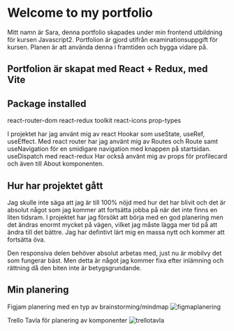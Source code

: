 # Welcome to my portfolio

Mitt namn är Sara, denna portfolio skapades under min frontend utbildning för kursen Javascript2. Portfolion är gjord utifrån examinationsuppgift 
för kursen. Planen är att använda denna i framtiden och bygga vidare på. 

## Portfolion är skapat med React + Redux, med Vite 

## Package installed 
react-router-dom
react-redux toolkit 
react-icons 
prop-types

I projektet har jag använt mig av react Hookar som useState, useRef, useEffect.
Med react router har jag använt mig av Routes och Route samt useNavigation för en smidigare navigation med knappen på startsidan. 
useDispatch med react-redux 
Har också använt mig av props för profilecard och även till About komponenten.


## Hur har projektet gått
Jag skulle inte säga att jag är till 100% nöjd med hur det har blivit och det är absolut något som jag kommer att fortsätta jobba på 
när det inte finns en liten tidsram. I projektet har jag försökt att börja med en god planering men det ändras enormt mycket på vägen, 
vilket jag måste lägga mer tid på att ändra till det bättre. 
Jag har defintivt lärt mig en massa nytt och kommer att fortsätta öva. 

Den responsiva delen behöver absolut arbetas med, just nu är mobilvy det som fungerar bäst. Men detta är något jag kommer fixa efter inlämning och rättning då den biten inte är betygsgrundande.


## Min planering 

Figjam planering med en typ av brainstorming/mindmap
![figmaplanering](https://github.com/user-attachments/assets/9669de63-2382-408c-85f9-d0364fe42519)

Trello Tavla för planering av komponenter
![trellotavla](https://github.com/user-attachments/assets/8d3ee5ee-2219-4f28-808e-45b111d4c19d)

